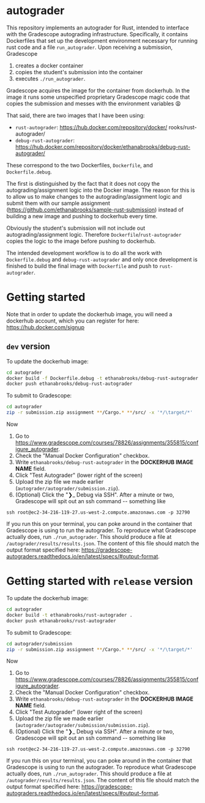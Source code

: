 # autograder

This repository implements an autograder for Rust, intended to interface with the Gradescope autograding infrastructure.
Specifically, it contains Dockerfiles that set up the development environment necessary for running rust code
and a file `run_autograder`.
Upon receiving a submission, Gradescope

1. creates a docker container
2. copies the student's submission into the container
3. executes `./run_autograder`.

Gradescope acquires the image for the container from dockerhub. In the image it
runs some unspecified proprietary Gradescope magic code that copies the
submission and messes with the environment variables 😩

That said, there are two images that I have been using:

- `rust-autograder`: https://hub.docker.com/repository/docker/
  rooks/rust-autograder/
- `debug-rust-autograder`: https://hub.docker.com/repository/docker/ethanabrooks/debug-rust-autograder/

These correspond to the two Dockerfiles, `Dockerfile`, and `Dockerfile.debug`.

The first is distinguished by the fact that it does not copy the autograding/assignment logic into the Docker image.
The reason for this is to allow us to make changes to the autograding/assignment logic and submit them with our
sample assignment (https://github.com/ethanabrooks/sample-rust-submission)
instead of building a new image and pushing to dockerhub every time.

Obviously the student's submission will not include out autograding/assignment logic.
Therefore `Dockerfile`/`rust-autograder` copies the logic to the image before pushing to dockerhub.

The intended development workflow is to do all the work with `Dockerfile.debug` and `debug-rust-autograder`
and only once development is finished to build the final image with `Dockerfile` and push to `rust-autograder`.

# Getting started

Note that in order to update the dockerhub image, you will need a dockerhub
account, which you can register for here: https://hub.docker.com/signup

## `dev` version

To update the dockerhub image:

```bash
cd autograder
docker build -f Dockerfile.debug -t ethanabrooks/debug-rust-autograder .
docker push ethanabrooks/debug-rust-autograder
```

To submit to Gradescope:

```bash
cd autograder
zip -r submission.zip assignment **/Cargo.* **/src/ -x '*/\target/*'
```

Now

1. Go to https://www.gradescope.com/courses/78826/assignments/355815/configure_autograder.
2. Check the "Manual Docker Configuration" checkbox.
3. Write `ethanabrooks/debug-rust-autograder` in the **DOCKERHUB IMAGE NAME** field.
4. Click "Test Autograder" (lower right of the screen)
5. Upload the zip file we made earlier (`autograder/autograder/submission.zip`).
6. (Optional) Click the "❯\_ Debug via SSH". After a minute or two, Gradescope will spit out an ssh command -- something like

```
ssh root@ec2-34-216-119-27.us-west-2.compute.amazonaws.com -p 32790
```

If you run this on your terminal, you can poke around in the container that Gradescope is using to run the autograder. To reproduce what Gradescope actually does, run `./run_autograder`. This should produce a file at `/autograder/results/results.json`. The content of this file should match the output format specified here: https://gradescope-autograders.readthedocs.io/en/latest/specs/#output-format.

# Getting started with `release` version

To update the dockerhub image:

```bash
cd autograder
docker build -t ethanabrooks/rust-autograder .
docker push ethanabrooks/rust-autograder
```

To submit to Gradescope:

```bash
cd autograder/submission
zip -r submission.zip assignment **/Cargo.* **/src/ -x '*/\target/*'
```

Now

1. Go to https://www.gradescope.com/courses/78826/assignments/355815/configure_autograder.
2. Check the "Manual Docker Configuration" checkbox.
3. Write `ethanabrooks/debug-rust-autograder` in the **DOCKERHUB IMAGE NAME** field.
4. Click "Test Autograder" (lower right of the screen)
5. Upload the zip file we made earlier (`autograder/autograder/submission/submission.zip`).
6. (Optional) Click the "❯\_ Debug via SSH". After a minute or two, Gradescope will spit out an ssh command -- something like

```
ssh root@ec2-34-216-119-27.us-west-2.compute.amazonaws.com -p 32790
```

If you run this on your terminal, you can poke around in the container that Gradescope is using to run the autograder. To reproduce what Gradescope actually does, run `./run_autograder`. This should produce a file at `/autograder/results/results.json`. The content of this file should match the output format specified here: https://gradescope-autograders.readthedocs.io/en/latest/specs/#output-format.
